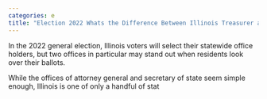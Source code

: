 ```yaml
---
categories: e
title: "Election 2022 Whats the Difference Between Illinois Treasurer and Comptroller"
---
```


In the 2022 general election, Illinois voters will select their statewide office holders, but two offices in particular may stand out when residents look over their ballots.



While the offices of attorney general and secretary of state seem simple enough, Illinois is one of only a handful of stat